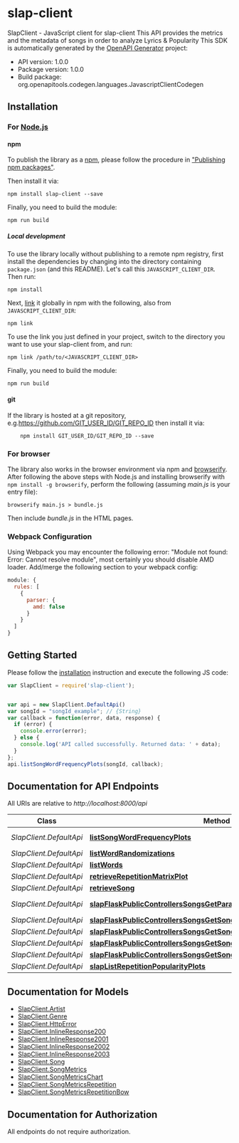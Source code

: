 # slap-client

SlapClient - JavaScript client for slap-client
This API provides the metrics and the metadata of songs in order to analyze Lyrics & Popularity
This SDK is automatically generated by the [OpenAPI Generator](https://openapi-generator.tech) project:

- API version: 1.0.0
- Package version: 1.0.0
- Build package: org.openapitools.codegen.languages.JavascriptClientCodegen

## Installation

### For [Node.js](https://nodejs.org/)

#### npm

To publish the library as a [npm](https://www.npmjs.com/), please follow the procedure in ["Publishing npm packages"](https://docs.npmjs.com/getting-started/publishing-npm-packages).

Then install it via:

```shell
npm install slap-client --save
```

Finally, you need to build the module:

```shell
npm run build
```

##### Local development

To use the library locally without publishing to a remote npm registry, first install the dependencies by changing into the directory containing `package.json` (and this README). Let's call this `JAVASCRIPT_CLIENT_DIR`. Then run:

```shell
npm install
```

Next, [link](https://docs.npmjs.com/cli/link) it globally in npm with the following, also from `JAVASCRIPT_CLIENT_DIR`:

```shell
npm link
```

To use the link you just defined in your project, switch to the directory you want to use your slap-client from, and run:

```shell
npm link /path/to/<JAVASCRIPT_CLIENT_DIR>
```

Finally, you need to build the module:

```shell
npm run build
```

#### git

If the library is hosted at a git repository, e.g.https://github.com/GIT_USER_ID/GIT_REPO_ID
then install it via:

```shell
    npm install GIT_USER_ID/GIT_REPO_ID --save
```

### For browser

The library also works in the browser environment via npm and [browserify](http://browserify.org/). After following
the above steps with Node.js and installing browserify with `npm install -g browserify`,
perform the following (assuming *main.js* is your entry file):

```shell
browserify main.js > bundle.js
```

Then include *bundle.js* in the HTML pages.

### Webpack Configuration

Using Webpack you may encounter the following error: "Module not found: Error:
Cannot resolve module", most certainly you should disable AMD loader. Add/merge
the following section to your webpack config:

```javascript
module: {
  rules: [
    {
      parser: {
        amd: false
      }
    }
  ]
}
```

## Getting Started

Please follow the [installation](#installation) instruction and execute the following JS code:

```javascript
var SlapClient = require('slap-client');


var api = new SlapClient.DefaultApi()
var songId = "songId_example"; // {String} 
var callback = function(error, data, response) {
  if (error) {
    console.error(error);
  } else {
    console.log('API called successfully. Returned data: ' + data);
  }
};
api.listSongWordFrequencyPlots(songId, callback);

```

## Documentation for API Endpoints

All URIs are relative to *http://localhost:8000/api*

Class | Method | HTTP request | Description
------------ | ------------- | ------------- | -------------
*SlapClient.DefaultApi* | [**listSongWordFrequencyPlots**](docs/DefaultApi.md#listSongWordFrequencyPlots) | **GET** /songs/{song_id}/word-frequency/plot | 
*SlapClient.DefaultApi* | [**listWordRandomizations**](docs/DefaultApi.md#listWordRandomizations) | **GET** /songs/words/randomize | 
*SlapClient.DefaultApi* | [**listWords**](docs/DefaultApi.md#listWords) | **GET** /songs/{song_id}/words | 
*SlapClient.DefaultApi* | [**retrieveRepetitionMatrixPlot**](docs/DefaultApi.md#retrieveRepetitionMatrixPlot) | **GET** /plot/rep-matrix/{song_id} | 
*SlapClient.DefaultApi* | [**retrieveSong**](docs/DefaultApi.md#retrieveSong) | **GET** /songs/{id}/ | 
*SlapClient.DefaultApi* | [**slapFlaskPublicControllersSongsGetParameterizedWordPopularitySingle**](docs/DefaultApi.md#slapFlaskPublicControllersSongsGetParameterizedWordPopularitySingle) | **GET** /song/{song_id}/word_popularity | 
*SlapClient.DefaultApi* | [**slapFlaskPublicControllersSongsGetSong**](docs/DefaultApi.md#slapFlaskPublicControllersSongsGetSong) | **GET** /song | 
*SlapClient.DefaultApi* | [**slapFlaskPublicControllersSongsGetSongGenres**](docs/DefaultApi.md#slapFlaskPublicControllersSongsGetSongGenres) | **GET** /song/genres | 
*SlapClient.DefaultApi* | [**slapFlaskPublicControllersSongsGetSongMetrics**](docs/DefaultApi.md#slapFlaskPublicControllersSongsGetSongMetrics) | **GET** /song/{song_id}/metrics | 
*SlapClient.DefaultApi* | [**slapFlaskPublicControllersSongsGetSongs**](docs/DefaultApi.md#slapFlaskPublicControllersSongsGetSongs) | **GET** /songs | 
*SlapClient.DefaultApi* | [**slapListRepetitionPopularityPlots**](docs/DefaultApi.md#slapListRepetitionPopularityPlots) | **GET** /plot/rep-pop | 


## Documentation for Models

 - [SlapClient.Artist](docs/Artist.md)
 - [SlapClient.Genre](docs/Genre.md)
 - [SlapClient.HttpError](docs/HttpError.md)
 - [SlapClient.InlineResponse200](docs/InlineResponse200.md)
 - [SlapClient.InlineResponse2001](docs/InlineResponse2001.md)
 - [SlapClient.InlineResponse2002](docs/InlineResponse2002.md)
 - [SlapClient.InlineResponse2003](docs/InlineResponse2003.md)
 - [SlapClient.Song](docs/Song.md)
 - [SlapClient.SongMetrics](docs/SongMetrics.md)
 - [SlapClient.SongMetricsChart](docs/SongMetricsChart.md)
 - [SlapClient.SongMetricsRepetition](docs/SongMetricsRepetition.md)
 - [SlapClient.SongMetricsRepetitionBow](docs/SongMetricsRepetitionBow.md)


## Documentation for Authorization

All endpoints do not require authorization.
